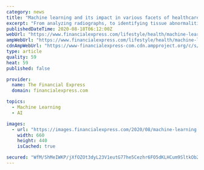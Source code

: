```yaml
---
category: news
title: "Machine learning and its impact in various facets of healthcare"
excerpt: "From analyzing radiographs, to identifying tissue abnormalities, to improving the accuracy of stroke prediction based on clinical signs, to benefiting family practitioner or internist at the bedside in supporting their clinical decisions, machine learning ..."
publishedDateTime: 2020-08-18T06:12:00Z
webUrl: "https://www.financialexpress.com/lifestyle/health/machine-learning-and-its-impact-in-various-facets-of-healthcare/2058472/"
ampWebUrl: "https://www.financialexpress.com/lifestyle/health/machine-learning-and-its-impact-in-various-facets-of-healthcare/2058472/lite/"
cdnAmpWebUrl: "https://www-financialexpress-com.cdn.ampproject.org/c/s/www.financialexpress.com/lifestyle/health/machine-learning-and-its-impact-in-various-facets-of-healthcare/2058472/lite/"
type: article
quality: 59
heat: 59
published: false

provider:
  name: The Financial Express
  domain: financialexpress.com

topics:
  - Machine Learning
  - AI

images:
  - url: "https://images.financialexpress.com/2020/08/machine-learning.jpg"
    width: 660
    height: 440
    isCached: true

secured: "WfM/ShMeIWKP/jXfOZOt3dyL23V1eutG77he5Cezhr6FO5dKLHCum9SltkOb2D36Ts/YUYlXNHlEUJh26wgHp4+ENswmiXhV5iW5HTp4u60Nf7dNwvdNWrbrldSfBOyMDyUE2bFpuGIlIIL8+VbvCvFEY/7jCk0cryWaNqeJreIpZVJLwJ/zjnq4r45bAUB8PUEiNr0CTKlnPUO5u4R3wq1omq0OnlkhU7LIjM/f2c5PKc0+EIwPPRnrvsLs04I7UPRLORqpyi0sTrEe7/v548hcKT5DR6KpA3mFRcBjoqejpQDPFUVYBfSkVbAIVCIHNi9pLw0bc3J5wIGh4wQxwA==;ZdLNsvKNS1hJ+zjVU2tbkw=="
---
```


